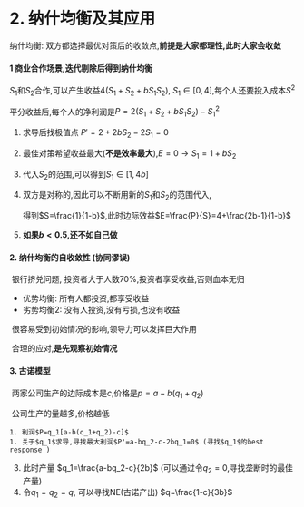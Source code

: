 # 2. 纳什均衡及其应用

纳什均衡: 双方都选择最优对策后的收敛点,**前提是大家都理性,此时大家会收敛**

#### 1 商业合作场景,迭代剔除后得到纳什均衡

$S_1$和$S_2$合作,可以产生收益$4(S_1+S_2+bS_1S_2)$, $S_1\in[0,4]$,每个人还要投入成本$S^2$

平分收益后,每个人的净利润是$P=2(S_1+S_2+bS_1S_2)-S_1^2$

1. 求导后找极值点 $P'=2+2bS_2-2S_1=0$
2. 最佳对策希望收益最大(**不是效率最大**),$E=0\rightarrow S_1=1+bS_2$
3. 代入$S_2$的范围,可以得到$S_1\in[1, 4b]$

4. 双方是对称的,因此可以不断用新的$S_1$和$S_2$的范围代入,

   得到$S=\frac{1}{1-b}$,此时边际效益$E=\frac{P}{S}=4+\frac{2b-1}{1-b}$

5. **如果$b<0.5$,还不如自己做**

#### 2. 纳什均衡的自收敛性 (协同谬误)

​	银行挤兑问题, 投资者大于人数70%,投资者享受收益,否则血本无归

- 优势均衡: 所有人都投资,都享受收益
- 劣势均衡2: 没有人投资,没有亏损,也没有收益

​	很容易受到初始情况的影响,领导力可以发挥巨大作用

​	合理的应对,**是先观察初始情况**

#### 3. 古诺模型

​	两家公司生产的边际成本是$c$,价格是$p=a-b(q_1+q_2)$

​	公司生产的量越多,价格越低

 	1. 利润$P=q_1[a-b(q_1+q_2)-c]$
	1. 关于$q_1$求导,寻找最大利润$P'=a-bq_2-c-2bq_1=0$ (寻找$q_1$的best response )

3.  此时产量 $q_1=\frac{a-bq_2-c}{2b}$ (可以通过令$q_2=0$,寻找垄断时的最佳产量)
4. 令$q_1=q_2=q$, 可以寻找NE(古诺产出) $q=\frac{1-c}{3b}$